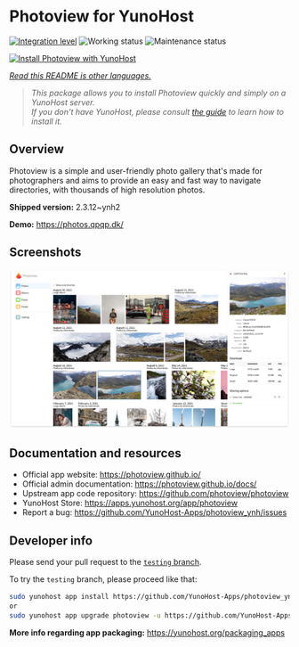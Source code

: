 <!--
N.B.: This README was automatically generated by <https://github.com/YunoHost/apps/tree/master/tools/readme_generator>
It shall NOT be edited by hand.
-->

# Photoview for YunoHost

[![Integration level](https://dash.yunohost.org/integration/photoview.svg)](https://dash.yunohost.org/appci/app/photoview) ![Working status](https://ci-apps.yunohost.org/ci/badges/photoview.status.svg) ![Maintenance status](https://ci-apps.yunohost.org/ci/badges/photoview.maintain.svg)

[![Install Photoview with YunoHost](https://install-app.yunohost.org/install-with-yunohost.svg)](https://install-app.yunohost.org/?app=photoview)

*[Read this README is other languages.](./ALL_README.md)*

> *This package allows you to install Photoview quickly and simply on a YunoHost server.*  
> *If you don't have YunoHost, please consult [the guide](https://yunohost.org/install) to learn how to install it.*

## Overview

Photoview is a simple and user-friendly photo gallery that's made for photographers and aims to provide an easy and fast way to navigate directories, with thousands of high resolution photos.


**Shipped version:** 2.3.12~ynh2

**Demo:** <https://photos.qpqp.dk/>

## Screenshots

![Screenshot of Photoview](./doc/screenshots/screenshot1.png)

## Documentation and resources

- Official app website: <https://photoview.github.io/>
- Official admin documentation: <https://photoview.github.io/docs/>
- Upstream app code repository: <https://github.com/photoview/photoview>
- YunoHost Store: <https://apps.yunohost.org/app/photoview>
- Report a bug: <https://github.com/YunoHost-Apps/photoview_ynh/issues>

## Developer info

Please send your pull request to the [`testing` branch](https://github.com/YunoHost-Apps/photoview_ynh/tree/testing).

To try the `testing` branch, please proceed like that:

```bash
sudo yunohost app install https://github.com/YunoHost-Apps/photoview_ynh/tree/testing --debug
or
sudo yunohost app upgrade photoview -u https://github.com/YunoHost-Apps/photoview_ynh/tree/testing --debug
```

**More info regarding app packaging:** <https://yunohost.org/packaging_apps>
